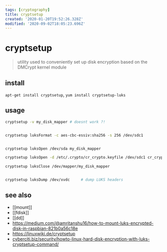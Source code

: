 ```yaml
---
tags: [cryptography]
title: cryptsetup
created: '2020-01-20T19:52:26.328Z'
modified: '2020-09-02T18:05:23.696Z'
---
```


# cryptsetup

> utility used to conveniently set up disk encryption based on the DMCrypt kernel module

## install
`apt-get install cryptsetup`, `yum install cryptsetup-luks`

## usage
```sh
cryptsetup -v my_disk_mapper # doesnt work ?!


cryptsetup luksFormat -c aes-cbc-essiv:sha256 -s 256 /dev/sdc1


cryptsetup luksOpen /dev/sda my_disk_mapper

cryptsetup luksOpen -d /etc/.crypto/cr_crypto.keyfile /dev/sdc1 cr_crypto   # use keyfile

cryptsetup luksClose /dev/mapper/my_disk_mapper


cryptsetup luksDump /dev/xvdc     # dump LUKS headers
```
## see also
- [[mount]]
- [[fdisk]]
- [[dd]]
- https://medium.com/@amritanshu16/how-to-mount-luks-encrypted-disk-in-raspbian-821b0a56c18e
- https://linuxwiki.de/cryptsetup
- [cyberciti.biz/security/howto-linux-hard-disk-encryption-with-luks-cryptsetup-command/](https://www.cyberciti.biz/security/howto-linux-hard-disk-encryption-with-luks-cryptsetup-command/)

